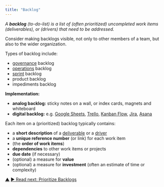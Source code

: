 ```yaml
---
title: "Backlog"
---
```



_A **backlog** (to-do-list) is a list of (often prioritized) uncompleted work items (deliverables), or (drivers) that need to be addressed._

Consider making backlogs visible, not only to other members of a team, but also to the wider organization.

Types of backlog include:

-   <a href="#" class="tooltip" title="Governance: The process of setting objectives and making and evolving decisions that guide people towards achieving those objectives.">governance</a> backlog
-   <a href="#" class="tooltip" title="Operations: Doing the work and organizing day-to-day activities within the constraints defined through governance.">operations</a> backlog
-   [sprint](planning-and-review-meetings.html) backlog
-   product backlog
-   impediments backlog

**Implementation:**

-   **analog backlog:** sticky notes on a wall, or index cards, magnets and whiteboard
-   **digital backlog:** e.g. [Google Sheets](https://www.google.com/sheets/about/), [Trello](https://trello.com/), [Kanban Flow](https://kanbanflow.com/), [Jira](https://www.atlassian.com/software/jira), [Asana](https://asana.com/)

Each item on a (prioritized) backlog typically contains:

-   a **short description** of a <a href="#" class="tooltip" title="Deliverable: A product, service, component or material provided in response to an organizational driver.">deliverable</a> or a <a href="#" class="tooltip" title="Organizational Driver: A driver is a person’s or a group&#x27;s motive for responding to a specific situation. A driver is considered an **organizational driver** if responding to it would help the organization generate value, eliminate waste or avoid unintended consequences.">driver</a>
-   a **unique reference number** (or link) for each work item
-   (the **order of work items**)
-   **dependencies** to other work items or projects
-   **due date** (if necessary)
-   (optional) a measure for **value**
-   (optional) a measure for **investment** (often an estimate of time or complexity)



<div class="bottom-nav">
<a href="organizing-work.html" title="Up: Organizing Work">▲</a> <a href="prioritize-backlogs.html" title="Read next: Prioritize Backlogs">▶ Read next: Prioritize Backlogs</a>
</div>


<script type="text/javascript">
Mousetrap.bind('g n', function() {
    window.location.href = 'prioritize-backlogs.html';
    return false;
});
</script>

